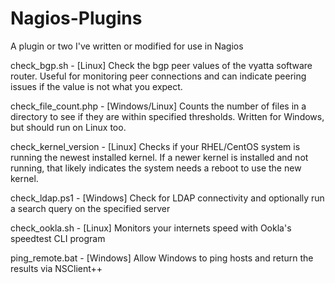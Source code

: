 # Nagios-Plugins
A plugin or two I've written or modified for use in Nagios

check_bgp.sh	- [Linux] Check the bgp peer values of the vyatta software router. Useful for monitoring peer connections and can indicate peering issues if the value is not what you expect.

check_file_count.php - [Windows/Linux] Counts the number of files in a directory to see if they are within specified thresholds. Written for Windows, but should run on Linux too.

check_kernel_version	- [Linux] Checks if your RHEL/CentOS system is running the newest installed kernel. If a newer kernel is installed and not running, that likely indicates the system needs a reboot to use the new kernel.

check_ldap.ps1	- [Windows] Check for LDAP connectivity and optionally run a search query on the specified server

check_ookla.sh	- [Linux] Monitors your internets speed with Ookla's speedtest CLI program

ping_remote.bat - [Windows] Allow Windows to ping hosts and return the results via NSClient++
